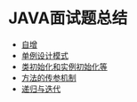 # JAVA面试题总结
* [自增](https://github.com/Ywfy/Summary-of-interview-questions/blob/master/Self%20increment/README.md)
* [单例设计模式](https://github.com/Ywfy/Summary-of-interview-questions/blob/master/Singleton/README.md)
* [类初始化和实例初始化等](https://github.com/Ywfy/Summary-of-interview-questions/blob/master/Initialization/README.md)
* [方法的传参机制](https://github.com/Ywfy/Summary-of-interview-questions/blob/master/Passing_Param/README.md)
* [递归与迭代]()
